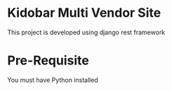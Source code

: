 # Kidobar Multi Vendor Site
This project is developed using django rest framework

# Pre-Requisite
You must have Python installed 